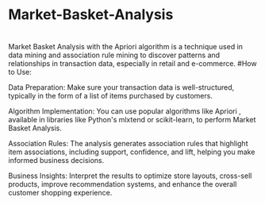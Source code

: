 # Market-Basket-Analysis
#
Market Basket Analysis with the Apriori algorithm is a technique used in data mining and association rule mining to discover patterns and relationships in transaction data, especially in retail and e-commerce.
#How to Use:

Data Preparation: Make sure your transaction data is well-structured, typically in the form of a list of items purchased by customers.

Algorithm Implementation: You can use popular algorithms like Apriori , available in libraries like Python's mlxtend or scikit-learn, to perform Market Basket Analysis.

Association Rules: The analysis generates association rules that highlight item associations, including support, confidence, and lift, helping you make informed business decisions.

Business Insights: Interpret the results to optimize store layouts, cross-sell products, improve recommendation systems, and enhance the overall customer shopping experience.




